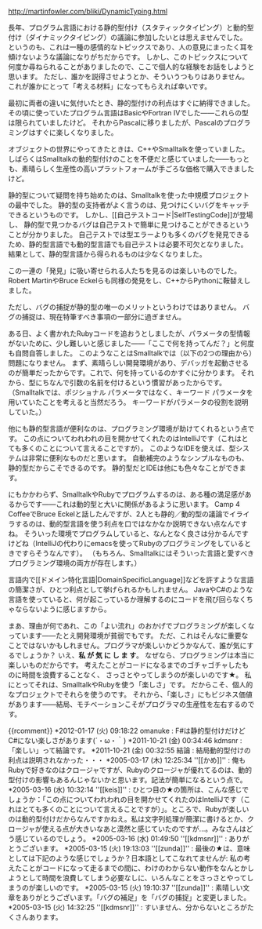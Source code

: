 http://martinfowler.com/bliki/DynamicTyping.html

長年、プログラム言語における静的型付け（スタティックタイピング）と動的型付け（ダイナミックタイピング）の議論に参加したいとは思えませんでした。
というのも、これは一種の感情的なトピックスであり、人の意見にまったく耳を傾けないような議論になりがちだからです。
しかし、このトピックスについて何度か尋ねられることがありましたので、ここで個人的な経験をお話をしようと思います。
ただし、誰かを説得させようとか、そういうつもりはありません。
これが誰かにとって「考える材料」になってもらえれば幸いです。

最初に両者の違いに気付いたとき、静的型付けの利点はすぐに納得できました。
その頃に使っていたプログラム言語はBasicやFortran IVでした——これらの型は限られていましたけど。
それからPascalに移りましたが、Pascalのプログラミングはすぐに楽しくなりました。

オブジェクトの世界にやってきたときは、C++やSmalltalkを使っていました。
しばらくはSmalltalkの動的型付けのことを不便だと感じていました——もっとも、素晴らしく生産性の高いプラットフォームが手ごろな価格で購入できましたけど。

静的型について疑問を持ち始めたのは、Smalltalkを使った中規模プロジェクトの最中でした。
静的型の支持者がよく言うのは、見つけにくいバグをキャッチできるというものです。
しかし、[[自己テストコード|SelfTestingCode]]が登場し、
静的型で見つかるバグは自己テストで簡単に見つけることができるということが分かりました。
自己テストでは型エラーよりも多くのバグを発見できるため、静的型言語でも動的型言語でも自己テストは必要不可欠となりました。
結果として、静的型言語から得られるものは少なくなりました。

この一連の「発見」に吸い寄せられる人たちを見るのは楽しいものでした。
Robert MartinやBruce Eckelらも同様の発見をし、C++からPythonに鞍替えしました。

ただし、バグの捕捉が静的型の唯一のメリットというわけではありません。
バグの捕捉は、現在特筆すべき事項の一部分に過ぎません。

ある日、よく書かれたRubyコードを追おうとしましたが、パラメータの型情報がないために、少し難しいと感じました——「ここで何を持ってんだ？」と何度も自問自答しました。
このようなことはSmalltalkでは（以下の2つの理由から）問題になりません。
まず、素晴らしい開発環境があり、デバッガを起動させるのが簡単だったからです。これで、何を持っているのかすぐに分かります。
それから、型にちなんで引数の名前を付けるという慣習があったからです。
（Smalltalkでは、ポジショナル パラメータではなく、キーワード パラメータを用いていたことを考えると当然だろう。
キーワードがパラメータの役割を説明していた。）

他にも静的型言語が便利なのは、プログラミング環境が助けてくれるという点です。
この点についてわれわれの目を開かせてくれたのはIntelliJです（これはとても多くのことについて言えることですが）。
このようなIDEを使えば、型システムは非常に便利なものだと思います。
自動補完のようなシンプルなものも、静的型だからこそできるのです。
静的型だとIDEは他にも色々なことができます。

にもかかわらず、SmalltalkやRubyでプログラムするのは、ある種の満足感があるからです——これは動的型と大いに関係があるように思います。
Camp 4 CoffeeでBruce Eckelと話したんですが、2人とも静的／動的型の議論でイライラするのは、動的型言語を使う利点を口ではなかなか説明できない点なんですね。
そういった環境でプログラムしていると、なんとなく良さは分かるんですけどね（IntelliJの代わりにemacsを使ってRubyのプログラミングをしているときですらそうなんです）。
（もちろん、Smalltalkにはそういった言語と愛すべきプログラミング環境の両方が存在します。）

言語内で[[ドメイン特化言語|DomainSpecificLanguage]]などを許すような言語の簡潔さが、ひとつ利点として挙げられるかもしれません。
JavaやC#のような言語を使っていると、何が起こっているか理解するのにコードを飛び回らなくちゃならないように感じますから。

まあ、理由が何であれ、この「よい流れ」のおかげでプログラミングが楽しくなっています——たとえ開発環境が貧弱でもです。
ただ、これはそんなに重要なことではないかもしれません。プログラマが楽しいかどうかなんて、誰が気にするでしょうか？
いえ、__私  が  気  に  し  ま  す__。
なぜなら、プログラミングは本当に楽しいものだからです。
考えたことがコードになるまでのゴチャゴチャしたものに時間を浪費することなく、
さっさとやってしまうのが楽しいのです★。
私にとってそれは、SmalltalkやRubyを使う「楽しさ」です。
だからこそ、個人的なプロジェクトでそれらを使うのです。
それから、「楽しさ」にもビジネス価値があります——結局、モチベーションこそがプログラマの生産性を左右するのです。

{{rcomment}}
*2012-01-17 (火) 09:18:22 omanuke : F#は静的型付けだけどC#にない楽しさがあります(´・ω・｀)
*2011-10-21 (金) 00:34:46 kdmsnr : 「楽しい」って結論です。
*2011-10-21 (金) 00:32:55 結論 : 結局動的型付けの利点は説明されなかった・・・
*2005-03-17 (木) 12:25:34 ''[[かめ]]'' : 俺もRubyで好きなのはクロージャですが、Rubyのクロージャが優れてるのは、動的型付けの影響もあるんじゃないかと思います。記法が簡単になるという点で。
*2005-03-16 (水) 10:32:14 ''[[keis]]'' : ひとつ目の★の箇所は、こんな感じでしょうか：「この点についてわれわれの目を開かせてくれたのはIntelliJです（これはとても多くのことについて言えることですが）」。ところで、Rubyが楽しいのは動的型付けだからなんですかねえ。私は文字列処理が簡潔に書けるとか、クロージャが使える点が大きいなあと漠然と感じていたのですが...。みなさんはどう感じているのでしょう。
*2005-03-16 (水) 01:49:50 ''[[kdmsnr]]'' : ありがとうございます。
*2005-03-15 (火) 19:13:03 ''[[zunda]]'' : 最後の★は、意味としては下記のような感じでしょうか？日本語としてこなれてませんが: 私の考えたことがコードになって走るまでの間に、わけのわからない動作をなんとかしようとして時間を浪費してしまう必要なしに、いろんなことをさっさとやってしまうのが楽しいのです。
*2005-03-15 (火) 19:10:37 ''[[zunda]]'' : 素晴しい文章をありがとうございます。「バグの補足」を「バグの捕捉」と変更しました。
*2005-03-15 (火) 14:32:25 ''[[kdmsnr]]'' : すいません、分からないところがたくさんあります。
